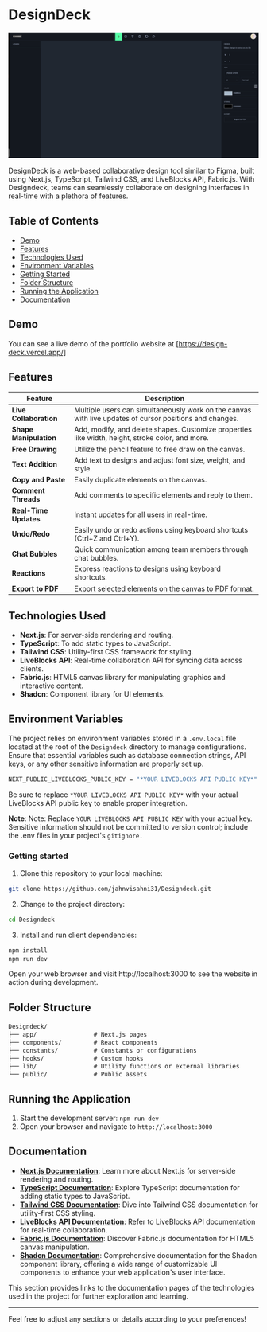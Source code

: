 # DesignDeck

![DesignDeck Screenshot](designdeckui.png)

DesignDeck is a web-based collaborative design tool similar to Figma, built using Next.js, TypeScript, Tailwind CSS, and LiveBlocks API, Fabric.js. With Designdeck, teams can seamlessly collaborate on designing interfaces in real-time with a plethora of features.

## Table of Contents

- [Demo](#demo)
- [Features](#features)
- [Technologies Used](#technologies-used)
- [Environment Variables](#environment-variables)
- [Getting Started](#getting-started)
- [Folder Structure](#folder-structure)
- [Running the Application](#running-the-application)
- [Documentation](#documentation)

## Demo

You can see a live demo of the portfolio website at [https://design-deck.vercel.app/]

## Features

| Feature               | Description                                                                                               |
|----------------------|-----------------------------------------------------------------------------------------------------------|
| **Live Collaboration** | Multiple users can simultaneously work on the canvas with live updates of cursor positions and changes. |
| **Shape Manipulation** | Add, modify, and delete shapes. Customize properties like width, height, stroke color, and more.        |
| **Free Drawing**      | Utilize the pencil feature to free draw on the canvas.                                                  |
| **Text Addition**     | Add text to designs and adjust font size, weight, and style.                                            |
| **Copy and Paste**    | Easily duplicate elements on the canvas.                                                                 |
| **Comment Threads**   | Add comments to specific elements and reply to them.                                                    |
| **Real-Time Updates** | Instant updates for all users in real-time.                                                              |
| **Undo/Redo**        | Easily undo or redo actions using keyboard shortcuts (Ctrl+Z and Ctrl+Y).                               |
| **Chat Bubbles**     | Quick communication among team members through chat bubbles.                                              |
| **Reactions**        | Express reactions to designs using keyboard shortcuts.                                                   |
| **Export to PDF**    | Export selected elements on the canvas to PDF format.                                                   |


## Technologies Used

- **Next.js**: For server-side rendering and routing.
- **TypeScript**: To add static types to JavaScript.
- **Tailwind CSS**: Utility-first CSS framework for styling.
- **LiveBlocks API**: Real-time collaboration API for syncing data across clients.
- **Fabric.js**: HTML5 canvas library for manipulating graphics and interactive content.
- **Shadcn**: Component library for UI elements.


## Environment Variables

The project relies on environment variables stored in a `.env.local` file located at the root of the `Designdeck` directory to manage configurations. Ensure that essential variables such as database connection strings, API keys, or any other sensitive information are properly set up.

```bash
NEXT_PUBLIC_LIVEBLOCKS_PUBLIC_KEY = "*YOUR LIVEBLOCKS API PUBLIC KEY*"
```

Be sure to replace `*YOUR LIVEBLOCKS API PUBLIC KEY*` with your actual LiveBlocks API public key to enable proper integration.

**Note**: Note: Replace `YOUR LIVEBLOCKS API PUBLIC KEY` with your actual key. Sensitive information should not be committed to version control; include the .env files in your project's `gitignore.`

### Getting started

1. Clone this repository to your local machine:

```bash
git clone https://github.com/jahnvisahni31/Designdeck.git
```

2. Change to the project directory:

```bash
cd Designdeck
```

3. Install and run client dependencies:

```bash
npm install
npm run dev
```

Open your web browser and visit http://localhost:3000 to see the website in action during development.

## Folder Structure

```
Designdeck/
├── app/                # Next.js pages
├── components/         # React components
├── constants/          # Constants or configurations
├── hooks/              # Custom hooks
├── lib/                # Utility functions or external libraries
└── public/             # Public assets
```

## Running the Application

1. Start the development server: `npm run dev`
2. Open your browser and navigate to `http://localhost:3000`

## Documentation

- **[Next.js Documentation](https://nextjs.org/docs/getting-started)**: Learn more about Next.js for server-side rendering and routing.
- **[TypeScript Documentation](https://www.typescriptlang.org/docs/)**: Explore TypeScript documentation for adding static types to JavaScript.
- **[Tailwind CSS Documentation](https://tailwindcss.com/docs)**: Dive into Tailwind CSS documentation for utility-first CSS styling.
- **[LiveBlocks API Documentation](https://liveblocks.io/docs/)**: Refer to LiveBlocks API documentation for real-time collaboration.
- **[Fabric.js Documentation](http://fabricjs.com/docs/)**: Discover Fabric.js documentation for HTML5 canvas manipulation.
- **[Shadcn Documentation](https://ui.shadcn.com/docs)**: Comprehensive documentation for the Shadcn component library, offering a wide range of customizable UI components to enhance your web application's user interface.

This section provides links to the documentation pages of the technologies used in the project for further exploration and learning.

---

Feel free to adjust any sections or details according to your preferences!
